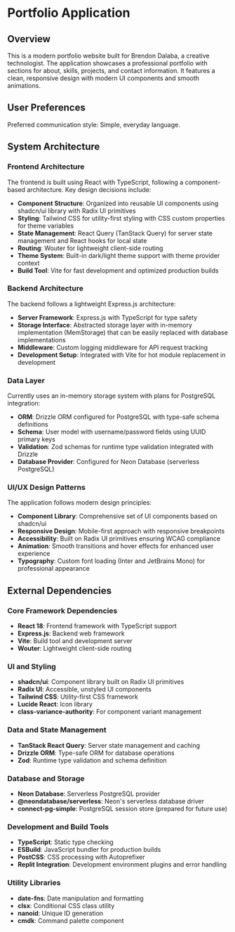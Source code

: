 # Portfolio Application

## Overview

This is a modern portfolio website built for Brendon Dalaba, a creative technologist. The application showcases a professional portfolio with sections for about, skills, projects, and contact information. It features a clean, responsive design with modern UI components and smooth animations.

## User Preferences

Preferred communication style: Simple, everyday language.

## System Architecture

### Frontend Architecture
The frontend is built using React with TypeScript, following a component-based architecture. Key design decisions include:

- **Component Structure**: Organized into reusable UI components using shadcn/ui library with Radix UI primitives
- **Styling**: Tailwind CSS for utility-first styling with CSS custom properties for theme variables
- **State Management**: React Query (TanStack Query) for server state management and React hooks for local state
- **Routing**: Wouter for lightweight client-side routing
- **Theme System**: Built-in dark/light theme support with theme provider context
- **Build Tool**: Vite for fast development and optimized production builds

### Backend Architecture
The backend follows a lightweight Express.js architecture:

- **Server Framework**: Express.js with TypeScript for type safety
- **Storage Interface**: Abstracted storage layer with in-memory implementation (MemStorage) that can be easily replaced with database implementations
- **Middleware**: Custom logging middleware for API request tracking
- **Development Setup**: Integrated with Vite for hot module replacement in development

### Data Layer
Currently uses an in-memory storage system with plans for PostgreSQL integration:

- **ORM**: Drizzle ORM configured for PostgreSQL with type-safe schema definitions
- **Schema**: User model with username/password fields using UUID primary keys
- **Validation**: Zod schemas for runtime type validation integrated with Drizzle
- **Database Provider**: Configured for Neon Database (serverless PostgreSQL)

### UI/UX Design Patterns
The application follows modern design principles:

- **Component Library**: Comprehensive set of UI components based on shadcn/ui
- **Responsive Design**: Mobile-first approach with responsive breakpoints
- **Accessibility**: Built on Radix UI primitives ensuring WCAG compliance
- **Animation**: Smooth transitions and hover effects for enhanced user experience
- **Typography**: Custom font loading (Inter and JetBrains Mono) for professional appearance

## External Dependencies

### Core Framework Dependencies
- **React 18**: Frontend framework with TypeScript support
- **Express.js**: Backend web framework
- **Vite**: Build tool and development server
- **Wouter**: Lightweight client-side routing

### UI and Styling
- **shadcn/ui**: Component library built on Radix UI primitives
- **Radix UI**: Accessible, unstyled UI components
- **Tailwind CSS**: Utility-first CSS framework
- **Lucide React**: Icon library
- **class-variance-authority**: For component variant management

### Data and State Management
- **TanStack React Query**: Server state management and caching
- **Drizzle ORM**: Type-safe ORM for database operations
- **Zod**: Runtime type validation and schema definition

### Database and Storage
- **Neon Database**: Serverless PostgreSQL provider
- **@neondatabase/serverless**: Neon's serverless database driver
- **connect-pg-simple**: PostgreSQL session store (prepared for future use)

### Development and Build Tools
- **TypeScript**: Static type checking
- **ESBuild**: JavaScript bundler for production builds
- **PostCSS**: CSS processing with Autoprefixer
- **Replit Integration**: Development environment plugins and error handling

### Utility Libraries
- **date-fns**: Date manipulation and formatting
- **clsx**: Conditional CSS class utility
- **nanoid**: Unique ID generation
- **cmdk**: Command palette component